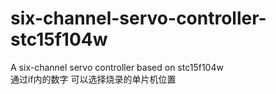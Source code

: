 # six-channel-servo-controller-stc15f104w
A six-channel servo controller based on stc15f104w  
通过if内的数字 可以选择烧录的单片机位置
